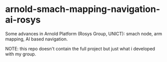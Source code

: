 # arnold-smach-mapping-navigation-ai-rosys
Some advances in Arnold Platform (Rosys Group, UNICT): smach node, arm mapping, AI based navigation. 

NOTE: this repo doesn't contain the full project but just what i developed with my group.
